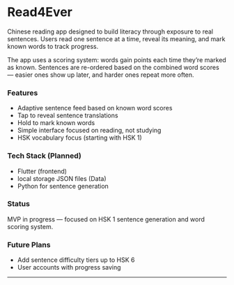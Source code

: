# Read4Ever

Chinese reading app designed to build literacy through exposure to real sentences. Users read one sentence at a time, reveal its meaning, and mark known words to track progress.

The app uses a scoring system: words gain points each time they’re marked as known. Sentences are re-ordered based on the combined word scores — easier ones show up later, and harder ones repeat more often. 

### Features
- Adaptive sentence feed based on known word scores
- Tap to reveal sentence translations
- Hold to mark known words
- Simple interface focused on reading, not studying
- HSK vocabulary focus (starting with HSK 1)

### Tech Stack (Planned)
- Flutter (frontend)
- local storage JSON files (Data)
- Python for sentence generation

### Status
MVP in progress — focused on HSK 1 sentence generation and word scoring system.

### Future Plans
- Add sentence difficulty tiers up to HSK 6
- User accounts with progress saving

---

